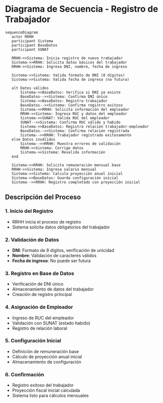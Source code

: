 # Diagrama de Secuencia - Registro de Trabajador

```mermaid
sequenceDiagram
   actor RRHH
   participant Sistema
   participant BaseDatos
   participant SUNAT

   RRHH->>Sistema: Inicia registro de nuevo trabajador
   Sistema->>RRHH: Solicita datos básicos del trabajador
   RRHH->>Sistema: Ingresa DNI, nombre, fecha de ingreso
   
   Sistema->>Sistema: Valida formato de DNI (8 dígitos)
   Sistema->>Sistema: Valida fecha de ingreso (no futura)
   
   alt Datos válidos
       Sistema->>BaseDatos: Verifica si DNI ya existe
       BaseDatos-->>Sistema: Confirma DNI único
       Sistema->>BaseDatos: Registra trabajador
       BaseDatos-->>Sistema: Confirma registro exitoso
       Sistema->>RRHH: Solicita información del empleador
       RRHH->>Sistema: Ingresa RUC y datos del empleador
       Sistema->>SUNAT: Valida RUC del empleador
       SUNAT-->>Sistema: Confirma RUC válido y habido
       Sistema->>BaseDatos: Registra relación trabajador-empleador
       BaseDatos-->>Sistema: Confirma relación registrada
       Sistema-->>RRHH: Trabajador registrado exitosamente
   else Datos inválidos
       Sistema-->>RRHH: Muestra errores de validación
       RRHH->>Sistema: Corrige datos
       Sistema->>Sistema: Revalida información
   end
   
   Sistema->>RRHH: Solicita remuneración mensual base
   RRHH->>Sistema: Ingresa salario mensual
   Sistema->>Sistema: Calcula proyección anual inicial
   Sistema->>BaseDatos: Guarda configuración inicial
   Sistema-->>RRHH: Registro completado con proyección inicial
```

## Descripción del Proceso

### 1. **Inicio del Registro**
- RRHH inicia el proceso de registro
- Sistema solicita datos obligatorios del trabajador

### 2. **Validación de Datos**
- **DNI**: Formato de 8 dígitos, verificación de unicidad
- **Nombre**: Validación de caracteres válidos
- **Fecha de ingreso**: No puede ser futura

### 3. **Registro en Base de Datos**
- Verificación de DNI único
- Almacenamiento de datos del trabajador
- Creación de registro principal

### 4. **Asignación de Empleador**
- Ingreso de RUC del empleador
- Validación con SUNAT (estado habido)
- Registro de relación laboral

### 5. **Configuración Inicial**
- Definición de remuneración base
- Cálculo de proyección anual inicial
- Almacenamiento de configuración

### 6. **Confirmación**
- Registro exitoso del trabajador
- Proyección fiscal inicial calculada
- Sistema listo para cálculos mensuales
